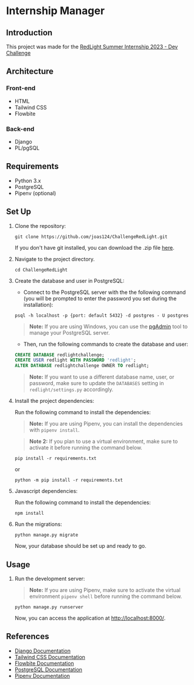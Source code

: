 # Internship Manager

## Introduction
This project was made for the [RedLight Summer Internship 2023 - Dev Challenge](https://gitlab.com/PedroDSFerreira/si-23-dev-challenge)

## Architecture

### Front-end

- HTML
- Tailwind CSS
- Flowbite
### Back-end

- Django
- PL/pgSQL

## Requirements

- Python 3.x
- PostgreSQL
- Pipenv (optional)

## Set Up

1. Clone the repository:
    
    ```
    git clone https://github.com/joas124/ChallengeRedLight.git
    ```
    If you don't have git installed, you can download the .zip file [here](https://github.com/joas124/ChallengeRedLight/archive/refs/heads/main.zip).
    
2. Navigate to the project directory.
    
    ```
    cd ChallengeRedLight
    ```

3. Create the database and user in PostgreSQL:

    * Connect to the PostgreSQL server with the the following command (you will be prompted to enter the password you set during the installation):

    ```
    psql -h localhost -p {port: default 5432} -d postgres - U postgres
    ```
    > **Note:** If you are using Windows, you can use the [pgAdmin](https://www.pgadmin.org/) tool to manage your PostgreSQL server.
    
    * Then, run the following commands to create the database and user:

    ```sql
    CREATE DATABASE redlightchallenge;
    CREATE USER redlight WITH PASSWORD 'redlight';
    ALTER DATABASE redlightchallenge OWNER TO redlight;
    ```
    
    > **Note:** If you want to use a different database name, user, or password, make sure to update the `DATABASES` setting in `redlight/settings.py` accordingly.
    
4. Install the project dependencies:

    Run the following command to install the dependencies:
    > **Note:** If you are using Pipenv, you can install the dependencies with `pipenv install`.

    > **Note 2:** If you plan to use a virtual environment, make sure to activate it before running the command below.
    ```
    pip install -r requirements.txt
    ```

    or

    ```
    python -m pip install -r requirements.txt
    ```
    

5. Javascript dependencies:

    Run the following command to install the dependencies:

    ```
    npm install
    ```

6. Run the migrations:

    ```
    python manage.py migrate
    ```

    Now, your database should be set up and ready to go.




## Usage

1. Run the development server:
    > **Note:** If you are using Pipenv, make sure to activate the virtual environment `pipenv shell` before running the command below.

    ```
    python manage.py runserver
    ```

    Now, you can access the application at [http://localhost:8000/](`http://localhost:8000/`).


## References

- [Django Documentation](https://docs.djangoproject.com/en/3.2/)
- [Tailwind CSS Documentation](https://tailwindcss.com/docs)
- [Flowbite Documentation](https://flowbite.com/docs/)
- [PostgreSQL Documentation](https://www.postgresql.org/docs/)
- [Pipenv Documentation](https://pipenv.pypa.io/en/latest/)
